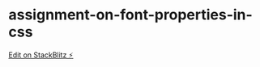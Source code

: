 # assignment-on-font-properties-in-css

[Edit on StackBlitz ⚡️](https://stackblitz.com/edit/web-platform-ysm14g)